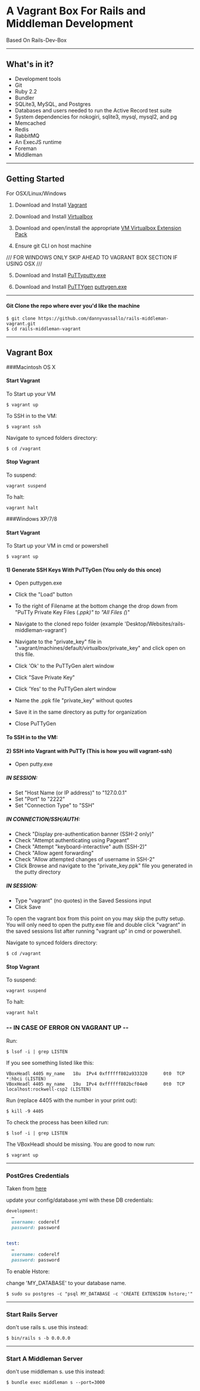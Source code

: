 # A Vagrant Box For Rails and Middleman Development

Based On Rails-Dev-Box

------------

## What's in it?

* Development tools
* Git
* Ruby 2.2
* Bundler
* SQLite3, MySQL, and Postgres
* Databases and users needed to run the Active Record test suite
* System dependencies for nokogiri, sqlite3, mysql, mysql2, and pg
* Memcached
* Redis
* RabbitMQ
* An ExecJS runtime
* Foreman
* Middleman

-------------

## Getting Started
For OSX/Linux/Windows


1) Download and Install [Vagrant](http://www.vagrantup.com/downloads.html)

2) Download and Install [Virtualbox](https://www.virtualbox.org/wiki/Downloads)

3) Download and open/install the appropriate [VM Virtualbox Extension Pack](https://www.virtualbox.org/wiki/Downloads)

4) Ensure git CLI on host machine

/// FOR WINDOWS ONLY SKIP AHEAD TO VAGRANT BOX SECTION IF USING OSX ///

5) Download and Install [PuTTy](http://www.chiark.greenend.org.uk/~sgtatham/putty/download.html)[putty.exe](http://the.earth.li/~sgtatham/putty/latest/x86/putty.exe)

6) Download and Install [PuTTYgen](http://www.chiark.greenend.org.uk/~sgtatham/putty/download.html) [puttygen.exe](http://the.earth.li/~sgtatham/putty/latest/x86/puttygen.exe)

-------------

#### Git Clone the repo where ever you'd like the machine
```terminal
$ git clone https://github.com/dannyvassallo/rails-middleman-vagrant.git
$ cd rails-middleman-vagrant
```

------------
## Vagrant Box

###Macintosh OS X

#### Start Vagrant

To Start up your VM
```terminal
$ vagrant up
```
To SSH in to the VM:
```terminal
$ vagrant ssh
```
Navigate to synced folders directory:
```terminal
$ cd /vagrant
```

#### Stop Vagrant

To suspend:
```terminal
vagrant suspend
```
To halt:
```terminal
vagrant halt
```

###Windows XP/7/8

#### Start Vagrant

To Start up your VM in cmd or powershell
```terminal
$ vagrant up
```
#### 1) Generate SSH Keys With PuTTyGen (You only do this once)

* Open puttygen.exe

* Click the "Load" button

* To the right of Filename at the bottom change the drop down from
"PuTTy Private Key Files (*.ppk)" to "All Files (*)"

* Navigate to the cloned repo folder (example 'Desktop/Websites/rails-middleman-vagrant')

* Navigate to the "private_key" file in
".vagrant/machines/default/virtualbox/private_key"
and click open on this file.

* Click 'Ok' to the PuTTyGen alert window

* Click "Save Private Key"

* Click 'Yes' to the PuTTyGen alert window

* Name the .ppk file "private_key" without quotes

* Save it in the same directory as putty for organization

* Close PuTTyGen

#### To SSH in to the VM:
#### 2) SSH into Vagrant with PuTTy (This is how you will vagrant-ssh)

* Open putty.exe

##### IN SESSION:

* Set "Host Name (or IP address)" to "127.0.0.1"
* Set "Port" to "2222"
* Set "Connection Type" to "SSH" 

##### IN CONNECTION/SSH/AUTH:

* Check "Display pre-authentication banner (SSH-2 only)"
* Check "Attempt authenticating using Pageant"
* Check "Attempt "keyboard-interactive" auth (SSH-2)"
* Check "Allow agent forwarding"
* Check "Allow attempted changes of username in SSH-2"
* Click Browse and navigate to the "private_key.ppk" file you
generated in the putty directory

##### IN SESSION:

* Type "vagrant" (no quotes) in the Saved Sessions input
* Click Save

To open the vagrant box from this point on you may skip the
putty setup. You will only need to open the putty.exe file and
double click "vagrant" in the saved sessions list after running
"vagrant up" in cmd or powershell.


Navigate to synced folders directory:
```terminal
$ cd /vagrant
```

#### Stop Vagrant

To suspend:
```terminal
vagrant suspend
```
To halt:
```terminal
vagrant halt
```

### -- IN CASE OF ERROR ON VAGRANT UP --

Run:
```terminal
$ lsof -i | grep LISTEN
```

If you see something listed like this:
```terminal
VBoxHeadl 4405 my_name   18u  IPv4 0xffffff802a933320      0t0  TCP *:hbci (LISTEN)
VBoxHeadl 4405 my_name   19u  IPv4 0xffffff802bcf04e0      0t0  TCP localhost:rockwell-csp2 (LISTEN)
```

Run (replace 4405 with the number in your print out):
```terminal
$ kill -9 4405
```

To check the process has been killed run:
```
$ lsof -i | grep LISTEN
```

The VBoxHeadl should be missing. You are good to now run:
```
$ vagrant up
```
------------
### PostGres Credentials
Taken from [here](https://gist.github.com/eliotsykes/3e74172c43c2e8787dd9)

update your config/database.yml with these DB credentials:

```ruby
development:
  …
  username: coderelf
  password: password


test:
  …
  username: coderelf
  password: password
```

To enable Hstore:

change 'MY_DATABASE' to your database name.

```terminal
$ sudo su postgres -c "psql MY_DATABASE -c 'CREATE EXTENSION hstore;'"
```
------------
### Start Rails Server
don't use rails s. use this instead:

```
$ bin/rails s -b 0.0.0.0
```
------------
### Start A Middleman Server
don't use middleman s. use this instead:

```
$ bundle exec middleman s --port=3000
```
